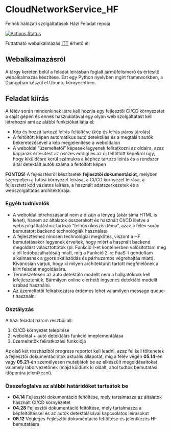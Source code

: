 # CloudNetworkService_HF
Felhők hálózati szolgáltatások Házi Feladat repoja

[![Actions Status](https://github.com/NagypalMarton/CloudNetworkService_HF/workflows/Test,%20build%20and%20release/badge.svg)](https://github.com/NagypalMarton/CloudNetworkService_HF/actions)

Futtatható webalkalmazás [ITT](https://github.com/NagypalMarton/CloudNetworkService_HF/releases/tag/latest) érhető el!

## Webalkalmazásról

A tárgy keretén belül a feladat leírásban foglalt járműfelismerő és értesítő webalkalmazás készítése. Ezt egy Python nyelvben mgírt frameworkben, a Djangoban készül el Ubuntu környezetben.

## Feladat kiírás
A félév során mindenkinek létre kell hoznia egy fejlesztői CI/CD környezetet a saját gépén és ennek használatával egy olyan web szolgáltatást kell létrehozni ami az alábbi funkciókat látja el:
- Kép és hozzá tartozó leírás feltöltése (kép és leírás páros tárolás)
- A feltöltött képen automatikus autó detektálás és a megtalált autók bekeretezésével a kép megjelenítése a weboldalon
- A weboldal “üzemeltetői” képesek legyenek feliratkozni az oldalra, azaz kapjanak értesítést az összes eddigi és az új feltöltött képekről úgy, hogy kiküldésre kerül számukra a képhez tartozó leírás és a rendszer által detektált autók száma a feltöltött képen

**FONTOS!** A fejlesztésről készítsetek **fejlesztői dokumentációt**, melyben szerepeljen a futási környezet leírása, a CI/CD környezet leírása, a fejlesztett kód vázlatos leírása, a használt adatszerkezetek és a webszolgáltatás architektúrája.

### Egyéb tudnivalók
- A weboldal létrehozásánál nem a dizájn a lényeg (akár sima HTML is lehet), hanem az általatok összerakott és használt CI/CD illetve a webszolgáltatáshoz tartozó “felhős ökoszisztéma”, azaz a félév során bemutatott backend technológiák használata
- A fejlesztéshez nincsen technológiai megkötés, viszont a HF bemutatásakor legyenek érveitek, hogy miért a használt backend megoldást választottátok (pl. Funkció 1-et konténerben valósítottam meg a jól ledobozálhatóság miatt, míg a Funkció 2-re FaaS-t gondoltam alkalmasnak a gyors skálázódás és párhuzamos végrehajtás miatt). Kiváncsian várjuk, hogy ki milyen architektúrát tartott megfelelőnek a kiírt feladat megoldására.
- Természetesen az autó detektáló modellt nem a hallgatóknak kell lefejleszteniük. Bármilyen online elérhető ingyenes detektáló modellt szabad használni.
- Az üzemeltetői feliratkozásra érdemes lehet valamilyen message queue-t használni

### Osztályzás
A házi feladat három részből áll:
1. CI/CD környezet telepítése
2. weboldal + autó detektálás funkció imeplementálása
3. üzemeltetők feliratkozási funkciója

Az első két részháziból progress reportot kell leadni, azaz fel kell töltenetek a fejlesztői dokumentációtok aktuális állapotát, míg a félév végén **05.14**-én vagy **05.21**-én személyesen mutatjátok be az elkészült megoldásaitokat valamely laborvezetőnek (majd küldünk ki oldalt, ahol tudtok bemutatási időpontra jelentkezni). 

### Összefoglalva az alábbi határidőket tartsátok be
- **04.14** Fejlesztői dokumentáció feltöltése, mely tartalmazza az általatok használt CI/CD környezetet
- **04.28** Fejlesztői dokumentáció feltöltése, mely tartalmazza a képfeltöltéssel és az autók detektálásával kapcsolatos leírásokat
- **05.12** Végleges Fejlesztői dokumentáció feltöltése és jelentkezés HF bemutatásra
